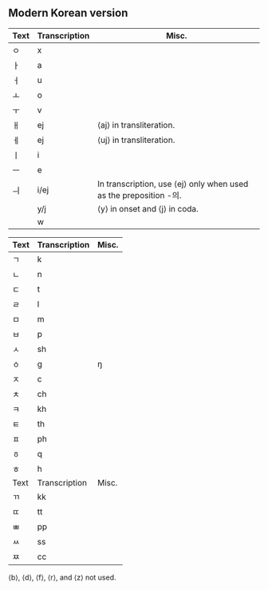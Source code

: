 ## Modern Korean version

| Text | Transcription | Misc. |
| - | - | - |
| ㅇ | x | |
| ㅏ | a | |
| ㅓ | u | |
| ㅗ | o | |
| ㅜ | v | |
| ㅐ | ej | ⟨aj⟩ in transliteration. |
| ㅔ | ej | ⟨uj⟩ in transliteration. |
| ㅣ | i | |
| ㅡ | e | |
| ㅢ | i/ej | In transcription, use ⟨ej⟩ only when used as the preposition -의. |
| | y/j | ⟨y⟩ in onset and ⟨j⟩ in coda. |
| | w | |

| Text | Transcription | Misc. |
| - | - | - |
| ㄱ | k | |
| ㄴ | n | |
| ㄷ | t | |
| ㄹ | l | |
| ㅁ | m | |
| ㅂ | p | |
| ㅅ | sh | |
| ㆁ | g | ŋ |
| ㅈ | c | |
| ㅊ | ch | |
| ㅋ | kh | |
| ㅌ | th | |
| ㅍ | ph | |
| ㆆ | q | |
| ㅎ | h | |
| Text | Transcription | Misc. |
| ㄲ | kk | |
| ㄸ | tt | |
| ㅃ | pp | |
| ㅆ | ss | |
| ㅉ | cc | |

⟨b⟩, ⟨d⟩, ⟨f⟩, ⟨r⟩, and ⟨z⟩ not used.
